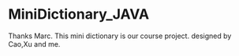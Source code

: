 # MiniDictionary_JAVA
Thanks Marc. This mini dictionary is our course project. designed by Cao,Xu and me. 
